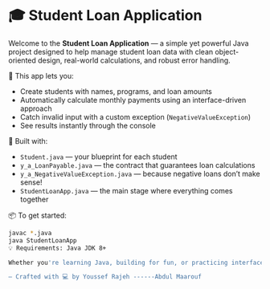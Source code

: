 # 🎓 Student Loan Application

Welcome to the **Student Loan Application** — a simple yet powerful Java project designed to help manage student loan data with clean object-oriented design, real-world calculations, and robust error handling.

🚀 This app lets you:
- Create students with names, programs, and loan amounts
- Automatically calculate monthly payments using an interface-driven approach
- Catch invalid input with a custom exception (`NegativeValueException`)
- See results instantly through the console

🧠 Built with:
- `Student.java` — your blueprint for each student
- `y_a_LoanPayable.java` — the contract that guarantees loan calculations
- `y_a_NegativeValueException.java` — because negative loans don’t make sense!
- `StudentLoanApp.java` — the main stage where everything comes together

📦 To get started:
```bash
javac *.java
java StudentLoanApp
💡 Requirements: Java JDK 8+

Whether you're learning Java, building for fun, or practicing interfaces and exceptions — this project gives you a hands-on way to see it all in action. Happy coding!

— Crafted with 💻 by Youssef Rajeh ------Abdul Maarouf
